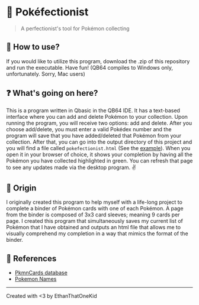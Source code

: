 ﻿# 🌟 Pokéfectionist
> A perfectionist's tool for Pokémon collecting

## 💾 How to use?
If you would like to utilize this program, download the .zip of this repository and run the executable. Have fun! (QB64 compiles to Windows only, unfortunately. Sorry, Mac users)

## ❓ What's going on here?
This is a program written in Qbasic in the QB64 IDE. It has a text-based interface where you can add and delete Pokémon to your collection. Upon running the program, you will receive two options: add and delete. After you choose add/delete, you must enter a valid Pokédex number and the program will save that you have added/deleted that Pokémon from your collection. After that, you can go into the output directory of this project and you will find a file called `pokefectionist.html` (See the [example][example]). When you open it in your browser of choice, it shows your completion by having all the Pokémon you have collected highlighted in green. You can refresh that page to see any updates made via the desktop program. ✌

## 🧙‍ Origin
I originally created this program to help myself with a life-long project to complete a binder of Pokémon cards with one of each Pokémon. A page from the binder is composed of 3x3 card sleeves; meaning 9 cards per page. I created this program that simultaneously saves my current list of Pokémon that I have obtained and outputs an html file that allows me to visually comprehend my completion in a way that mimics the format of the binder.

## 🔎 References
* [PkmnCards database](https://pkmncards.com/)
* [Pokemon Names](https://gist.github.com/azai91/31e3b31cbd3992a1cc679017f850a022)

---

Created with <3 by EthanThatOneKid

[example]: https://htmlpreview.github.io/?https://github.com/EthanThatOneKid/pokefectionist/blob/master/output/pokefectionist.html
